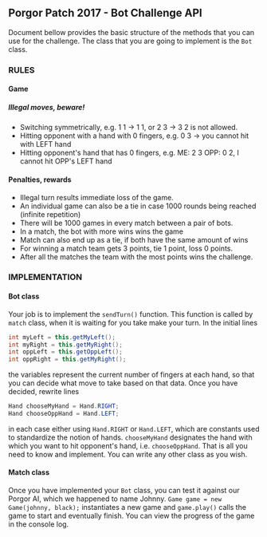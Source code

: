 ## Porgor Patch 2017 - Bot Challenge API ##

Document bellow provides the basic structure of the methods that you can use for the challenge. The class that you are going to implement is the `Bot` class.

### RULES ###
#### Game ####

##### Illegal moves, beware! #####
* Switching symmetrically, e.g. 1 1 -> 1 1, or 2 3 -> 3 2 is not allowed.
* Hitting opponent with a hand with 0 fingers, e.g. 0 3 -> you cannot hit with LEFT hand
* Hitting opponent's hand that has 0 fingers, e.g. ME: 2 3 OPP: 0 2, I cannot hit OPP's LEFT hand


#### Penalties, rewards ####
* Illegal turn results immediate loss of the game.
* An individual game can also be a tie in case 1000 rounds being reached (infinite repetition)
* There will be 1000 games in every match between a pair of bots.
* In a match, the bot with more wins wins the game
* Match can also end up as a tie, if both have the same amount of wins
* For winning a match team gets 3 points, tie 1 point, loss 0 points.
* After all the matches the team with the most points wins the challenge.

### IMPLEMENTATION ###
#### Bot class ####
Your job is to implement the `sendTurn()` function. This function is called by `match` class, when it is waiting for you take make your turn. In the initial lines
```java
int myLeft = this.getMyLeft();
int myRight = this.getMyRight();
int oppLeft = this.getOppLeft();
int oppRight = this.getMyRight();
```
the variables represent the current number of fingers at each hand, so that you can decide what move to take based on that data. 
Once you have decided, rewrite lines 
```java
Hand chooseMyHand = Hand.RIGHT;
Hand chooseOppHand = Hand.LEFT;
```
in each case either using `Hand.RIGHT` or `Hand.LEFT`, which are constants used to standardize the notion of hands. `chooseMyHand` designates the hand with which you want to hit opponent's hand, i.e. `chooseOppHand`.
That is all you need to know and implement. You can write any other class as you
wish.

#### Match class ####
Once you have implemented your `Bot` class, you can test it against our Porgor AI, which we happened to name Johnny. 
`Game game = new Game(johnny, black);` instantiates a new game and `game.play()` calls the game to start and eventually finish. You can view the progress of the game in the console log.